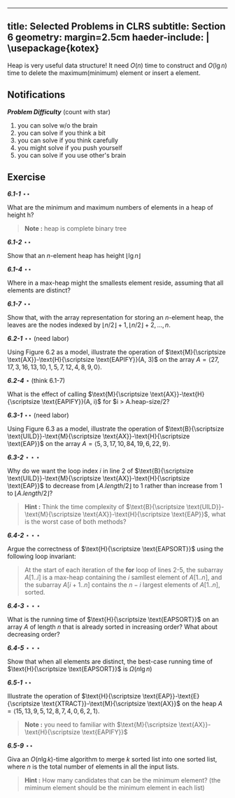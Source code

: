 
---
title: Selected Problems in CLRS
subtitle: Section 6
geometry: margin=2.5cm
haeder-include: | 
  \usepackage{kotex}  
---

Heap is very useful data structure! It need $O(n)$ time to construct and $O(\lg n)$ time to delete the maximum(minimum) element or insert a element.

## Notifications

***Problem Difficulty*** (count with star)

1. you can solve w/o the brain
2. you can solve if you think a bit
3. you can solve if you think carefully
4. you might solve if you push yourself
5. you can solve if you use other's brain

## Exercise

***6.1-1*** $\star\star$

What are the minimum and maximum numbers of elements in a heap of height h?

> **Note :** heap is complete binary tree

***6.1-2*** $\star\star$

Show that an $n$-element heap has height $\lfloor \lg {n} \rfloor$


***6.1-4*** $\star\star$

Where in a max-heap might the smallests element reside, assuming that all elements are distinct?

***6.1-7*** $\star\star$

Show that, with the array representation for storing an $n$-element heap, the leaves are the nodes indexed by $\lfloor n/2 \rfloor +1, \lfloor n/2 \rfloor + 2, ..., n$.

***6.2-1*** $\star\star$ (need labor)

Using Figure 6.2 as a model, illustrate the operation of $\text{M}{\scriptsize \text{AX}}-\text{H}{\scriptsize \text{EAPIFY}}(A, 3)$ on the array $A = \langle 27, 17, 3, 16, 13, 10, 1, 5, 7, 12, 4, 8, 9, 0 \rangle$.

***6.2-4*** $\star$ (think 6.1-7)

What is the effect of calling $\text{M}{\scriptsize \text{AX}}-\text{H}{\scriptsize \text{EAPIFY}}(A, i)$ for $i > A.heap-size/2?


***6.3-1*** $\star\star$ (need labor)

Using Figure 6.3 as a model, illustrate the operation of $\text{B}{\scriptsize \text{UILD}}-\text{M}{\scriptsize \text{AX}}-\text{H}{\scriptsize \text{EAP}}$ on the array $A = \langle 5, 3, 17, 10, 84, 19, 6, 22, 9 \rangle$.

***6.3-2*** $\star\star\star$

Why do we want the loop index $i$ in line 2 of $\text{B}{\scriptsize \text{UILD}}-\text{M}{\scriptsize \text{AX}}-\text{H}{\scriptsize \text{EAP}}$ to decrease from $\lfloor A.length/2 \rfloor$ to $1$ rather than increase from 1 to $\lfloor A.length/2 \rfloor$?

> **Hint :** Think the time complexity of $\text{B}{\scriptsize \text{UILD}}-\text{M}{\scriptsize \text{AX}}-\text{H}{\scriptsize \text{EAP}}$, what is the worst case of both methods?

***6.4-2*** $\star\star\star$

Argue the correctness of $\text{H}{\scriptsize \text{EAPSORT}}$ using the following loop invariant:

> At the start of each iteration of the **for** loop of lines 2-5, the subarray $A[1 .. i]$ is a max-heap containing the $i$ samllest element of $A[1 .. n]$, and the subarray  $A[i+1 .. n]$ contains the $n-i$ largest elements of $A[1 .. n]$, sorted.

***6.4-3*** $\star\star\star$

What is the running time of $\text{H}{\scriptsize \text{EAPSORT}}$ on an array $A$ of length $n$ that is already sorted in increasing order? What about decreasing order?

***6.4-5*** $\star\star\star$

Show that when all elements are distinct, the best-case running time of $\text{H}{\scriptsize \text{EAPSORT}}$ is $\Omega(n \lg n)$

***6.5-1*** $\star\star$

Illustrate the operation of $\text{H}{\scriptsize \text{EAP}}-\text{E}{\scriptsize \text{XTRACT}}-\text{M}{\scriptsize \text{AX}}$ on the heap $A = \langle 15, 13, 9, 5, 12, 8, 7, 4, 0, 6, 2, 1 \rangle$.

> **Note :** you need to familiar with $\text{M}{\scriptsize \text{AX}}-\text{H}{\scriptsize \text{EAPIFY}}$

***6.5-9*** $\star\star$

Giva an $O(n \lg k)$-time algorithm to merge $k$ sorted list into one sorted list, where $n$ is the total number of elements in all the input lists.

> **Hint :** How many candidates that can be the minimum element? (the miminum element should be the minimum element in each list)

